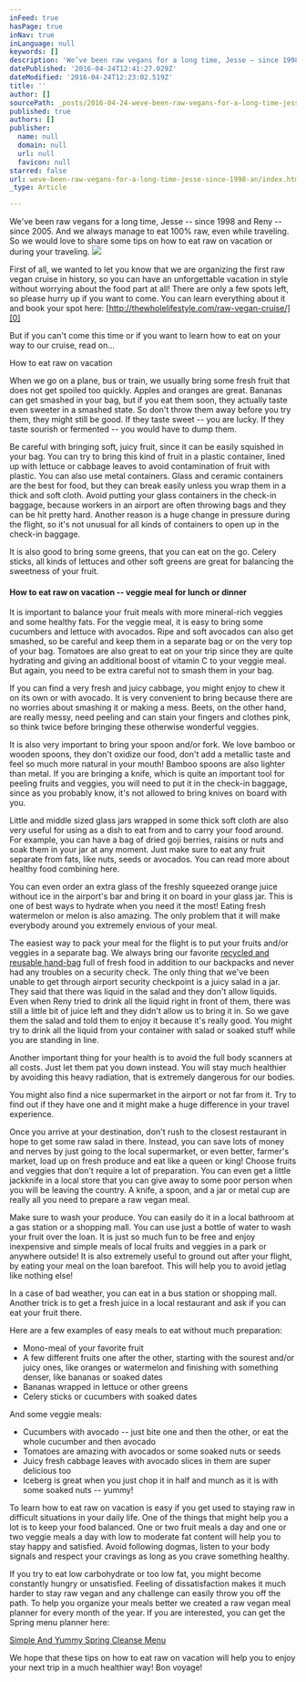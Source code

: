 ```yaml
---
inFeed: true
hasPage: true
inNav: true
inLanguage: null
keywords: []
description: 'We’ve been raw vegans for a long time, Jesse – since 1998 and Reny – since 2005. And we always manage to eat 100% raw, even while traveling. So we would love to share some tips on how to eat raw on vacation or during your traveling.'
datePublished: '2016-04-24T12:41:27.029Z'
dateModified: '2016-04-24T12:23:02.519Z'
title: ''
author: []
sourcePath: _posts/2016-04-24-weve-been-raw-vegans-for-a-long-time-jesse-since-1998-an.md
published: true
authors: []
publisher:
  name: null
  domain: null
  url: null
  favicon: null
starred: false
url: weve-been-raw-vegans-for-a-long-time-jesse-since-1998-an/index.html
_type: Article

---
```

We've been raw vegans for a long time, Jesse -- since 1998 and Reny -- since 2005\. And we always manage to eat 100% raw, even while traveling. So we would love to share some tips on how to eat raw on vacation or during your traveling.
![](https://the-grid-user-content.s3-us-west-2.amazonaws.com/cf81c3e8-bb99-42d5-b87a-1f092f6fa381.jpg)

First of all, we wanted to let you know that we are organizing the first raw vegan cruise in history, so you can have an unforgettable vacation in style without worrying about the food part at all! There are only a few spots left, so please hurry up if you want to come. You can learn everything about it and book your spot here: [http://thewholelifestyle.com/raw-vegan-cruise/][0]

But if you can't come this time or if you want to learn how to eat on your way to our cruise, read on...

How to eat raw on vacation

When we go on a plane, bus or train, we usually bring some fresh fruit that does not get spoiled too quickly. Apples and oranges are great. Bananas can get smashed in your bag, but if you eat them soon, they actually taste even sweeter in a smashed state. So don't throw them away before you try them, they might still be good. If they taste sweet -- you are lucky. If they taste sourish or fermented -- you would have to dump them.

Be careful with bringing soft, juicy fruit, since it can be easily squished in your bag. You can try to bring this kind of fruit in a plastic container, lined up with lettuce or cabbage leaves to avoid contamination of fruit with plastic. You can also use metal containers. Glass and ceramic containers are the best for food, but they can break easily unless you wrap them in a thick and soft cloth. Avoid putting your glass containers in the check-in baggage, because workers in an airport are often throwing bags and they can be hit pretty hard. Another reason is a huge change in pressure during the flight, so it's not unusual for all kinds of containers to open up in the check-in baggage.

It is also good to bring some greens, that you can eat on the go. Celery sticks, all kinds of lettuces and other soft greens are great for balancing the sweetness of your fruit.

#### How to eat raw on vacation -- veggie meal for lunch or dinner

It is important to balance your fruit meals with more mineral-rich veggies and some healthy fats. For the veggie meal, it is easy to bring some cucumbers and lettuce with avocados. Ripe and soft avocados can also get smashed, so be careful and keep them in a separate bag or on the very top of your bag. Tomatoes are also great to eat on your trip since they are quite hydrating and giving an additional boost of vitamin C to your veggie meal. But again, you need to be extra careful not to smash them in your bag.

If you can find a very fresh and juicy cabbage, you might enjoy to chew it on its own or with avocado. It is very convenient to bring because there are no worries about smashing it or making a mess. Beets, on the other hand, are really messy, need peeling and can stain your fingers and clothes pink, so think twice before bringing these otherwise wonderful veggies.

It is also very important to bring your spoon and/or fork. We love bamboo or wooden spoons, they don't oxidize our food, don't add a metallic taste and feel so much more natural in your mouth! Bamboo spoons are also lighter than metal. If you are bringing a knife, which is quite an important tool for peeling fruits and veggies, you will need to put it in the check-in baggage, since as you probably know, it's not allowed to bring knives on board with you.

Little and middle sized glass jars wrapped in some thick soft cloth are also very useful for using as a dish to eat from and to carry your food around. For example, you can have a bag of dried goji berries, raisins or nuts and soak them in your jar at any moment. Just make sure to eat any fruit separate from fats, like nuts, seeds or avocados. You can read more about healthy food combining here.

You can even order an extra glass of the freshly squeezed orange juice without ice in the airport's bar and bring it on board in your glass jar. This is one of best ways to hydrate when you need it the most! Eating fresh watermelon or melon is also amazing. The only problem that it will make everybody around you extremely envious of your meal. 

The easiest way to pack your meal for the flight is to put your fruits and/or veggies in a separate bag. We always bring our favorite [recycled and reusable hand-bag][1] full of fresh food in addition to our backpacks and never had any troubles on a security check. The only thing that we've been unable to get through airport security checkpoint is a juicy salad in a jar. They said that there was liquid in the salad and they don't allow liquids. Even when Reny tried to drink all the liquid right in front of them, there was still a little bit of juice left and they didn't allow us to bring it in. So we gave them the salad and told them to enjoy it because it's really good. You might try to drink all the liquid from your container with salad or soaked stuff while you are standing in line.

Another important thing for your health is to avoid the full body scanners at all costs. Just let them pat you down instead. You will stay much healthier by avoiding this heavy radiation, that is extremely dangerous for our bodies.

You might also find a nice supermarket in the airport or not far from it. Try to find out if they have one and it might make a huge difference in your travel experience.

Once you arrive at your destination, don't rush to the closest restaurant in hope to get some raw salad in there. Instead, you can save lots of money and nerves by just going to the local supermarket, or even better, farmer's market, load up on fresh produce and eat like a queen or king! Choose fruits and veggies that don't require a lot of preparation. You can even get a little jackknife in a local store that you can give away to some poor person when you will be leaving the country. A knife, a spoon, and a jar or metal cup are really all you need to prepare a raw vegan meal.

Make sure to wash your produce. You can easily do it in a local bathroom at a gas station or a shopping mall. You can use just a bottle of water to wash your fruit over the loan. It is just so much fun to be free and enjoy inexpensive and simple meals of local fruits and veggies in a park or anywhere outside! It is also extremely useful to ground out after your flight, by eating your meal on the loan barefoot. This will help you to avoid jetlag like nothing else!

In a case of bad weather, you can eat in a bus station or shopping mall. Another trick is to get a fresh juice in a local restaurant and ask if you can eat your fruit there.

Here are a few examples of easy meals to eat without much preparation:

* Mono-meal of your favorite fruit
* A few different fruits one after the other, starting with the sourest and/or juicy ones, like oranges or watermelon and finishing with something denser, like bananas or soaked dates
* Bananas wrapped in lettuce or other greens
* Celery sticks or cucumbers with soaked dates

And some veggie meals:

* Cucumbers with avocado -- just bite one and then the other, or eat the whole cucumber and then avocado
* Tomatoes are amazing with avocados or some soaked nuts or seeds
* Juicy fresh cabbage leaves with avocado slices in them are super delicious too
* Iceberg is great when you just chop it in half and munch as it is with some soaked nuts -- yummy!

To learn how to eat raw on vacation is easy if you get used to staying raw in difficult situations in your daily life. One of the things that might help you a lot is to keep your food balanced. One or two fruit meals a day and one or two veggie meals a day with low to moderate fat content will help you to stay happy and satisfied. Avoid following dogmas, listen to your body signals and respect your cravings as long as you crave something healthy.

If you try to eat low carbohydrate or too low fat, you might become constantly hungry or unsatisfied. Feeling of dissatisfaction makes it much harder to stay raw vegan and any challenge can easily throw you off the path. To help you organize your meals better we created a raw vegan meal planner for every month of the year. If you are interested, you can get the Spring menu planner here:

[Simple And Yummy Spring Cleanse Menu][2]

We hope that these tips on how to eat raw on vacation will help you to enjoy your next trip in a much healthier way! Bon voyage!

[0]: http://thewholelifestyle.com/raw-vegan-cruise/
[1]: http://www.shareasale.com/r.cfm?B=279739&U=647259&M=30958&urllink=
[2]: https://payhip.com/b/wkAo